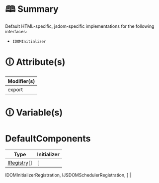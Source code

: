 # &#128366; Summary

Default HTML-specific, jsdom-specific implementations for the following interfaces:
- `IDOMInitializer`

# &#128712; Attribute(s)

| Modifier(s)                            |
|----------------------------------------|
| export |

# &#128712; Variable(s)

# DefaultComponents

| Type                        | Initializer                       |
|-----------------------------|-----------------------------------|
| [IRegistry](https://hamedfathi.gitbook.io/aurelia-2-doc-api/kernel/interface/di/iregistry)[] | [
IDOMInitializerRegistration,
IJSDOMSchedulerRegistration,
] |
